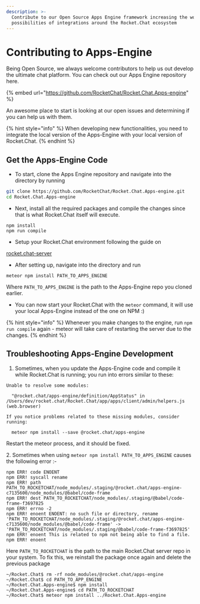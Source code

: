 ```yaml
---
description: >-
  Contribute to our Open Source Apps Engine framework increasing the world of
  possibilities of integrations around the Rocket.Chat ecosystem
---
```


# Contributing to Apps-Engine

Being Open Source, we always welcome contributors to help us out develop the ultimate chat platform. You can check out our Apps Engine repository here.

{% embed url="https://github.com/RocketChat/Rocket.Chat.Apps-engine" %}

An awesome place to start is looking at our open issues and determining if you can help us with them.

{% hint style="info" %}
When developing new functionalities, you need to integrate the local version of the Apps-Engine with your local version of Rocket.Chat.
{% endhint %}

## Get the Apps-Engine Code

* To start, clone the Apps Engine repository and navigate into the directory by running

```bash
git clone https://github.com/RocketChat/Rocket.Chat.Apps-engine.git
cd Rocket.Chat.Apps-engine
```

* Next, install all the required packages and compile the changes since that is what Rocket.Chat itself will execute.

```
npm install
npm run compile
```

* Setup your Rocket.Chat environment following the guide on

[rocket.chat-server](../../rocket.chat/rocket.chat-server "mention")

* After setting up, navigate into the directory and run

```
meteor npm install PATH_TO_APPS_ENGINE
```

Where `PATH_TO_APPS_ENGINE` is the path to the Apps-Engine repo you cloned earlier.

* You can now start your Rocket.Chat with the `meteor` command, it will use your local Apps-Engine instead of the one on NPM :)

{% hint style="info" %}
Whenever you make changes to the engine, run `npm run compile` again - meteor will take care of restarting the server due to the changes.
{% endhint %}

## Troubleshooting Apps-Engine Development

1. Sometimes, when you update the Apps-Engine code and compile it while Rocket.Chat is running; you run into errors similar to these:

```
Unable to resolve some modules:

  "@rocket.chat/apps-engine/definition/AppStatus" in
/Users/dev/rocket.chat/Rocket.Chat/app/apps/client/admin/helpers.js (web.browser)

If you notice problems related to these missing modules, consider running:

  meteor npm install --save @rocket.chat/apps-engine
```

Restart the meteor process, and it should be fixed.

2\. Sometimes when using `meteor npm install PATH_TO_APPS_ENGINE` causes the following error :-

```
npm ERR! code ENOENT
npm ERR! syscall rename
npm ERR! path PATH_TO_ROCKETCHAT/node_modules/.staging/@rocket.chat/apps-engine-c7135600/node_modules/@babel/code-frame
npm ERR! dest PATH_TO_ROCKETCHAT/node_modules/.staging/@babel/code-frame-f3697825
npm ERR! errno -2
npm ERR! enoent ENOENT: no such file or directory, rename 'PATH_TO_ROCKETCHAT/node_modules/.staging/@rocket.chat/apps-engine-c7135600/node_modules/@babel/code-frame' -> 'PATH_TO_ROCKETCHAT/node_modules/.staging/@babel/code-frame-f3697825'
npm ERR! enoent This is related to npm not being able to find a file.
npm ERR! enoent 
```

Here `PATH_TO_ROCKETCHAT` is the path to the main Rocket.Chat server repo in your system. To fix this, we reinstall the package once again and delete the previous package

```
~/Rocket.Chat$ rm -rf node_modules/@rocket.chat/apps-engine
~/Rocket.Chat$ cd PATH_TO_APP_ENGINE
~/Rocket.Chat.Apps-engine$ npm install
~/Rocket.Chat.Apps-engine$ cd PATH_TO_ROCKETCHAT
~/Rocket.Chat$ meteor npm install ../Rocket.Chat.Apps-engine
```
